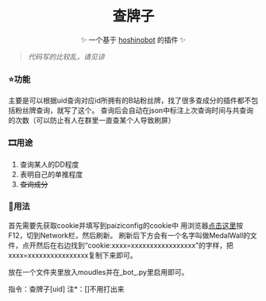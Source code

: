 <div align='center'>

  # 查牌子
  
  
  ✨ 一个基于 [hoshinobot](https://github.com/Ice-Cirno/HoshinoBot) 的插件 ✨
  
</div>

> *代码写的比较乱，请见谅*
### ⭐功能

主要是可以根据uid查询对应id所拥有的B站粉丝牌，找了很多查成分的插件都不包括粉丝牌查询，就写了这个。
查询后会自动在json中标注上次查询时间与共查询的次数（可以防止有人在群里一直查某个人导致刷屏）

### 🎞用途

1. 查询某人的DD程度
2. 表明自己的单推程度
3. ~~查询成分~~

### 📕用法
首先需要先获取cookie并填写到paiziconfig的cookie中
用浏览器[点击这里](https://api.live.bilibili.com/xlive/web-ucenter/user/MedalWall?target_id=2)按F12，切到Network栏，然后刷新。
刷新后下方会有一个名字叫做MedalWall的文件，点开然后在右边找到“cookie:xxxx=xxxxxxxxxxxxxxxxx”的字样，把xxxx=xxxxxxxxxxxxxxxx复制下来即可。

放在一个文件夹里放入moudles并在_bot_.py里启用即可。

指令：查牌子[uid]
注*：[]不用打出来
